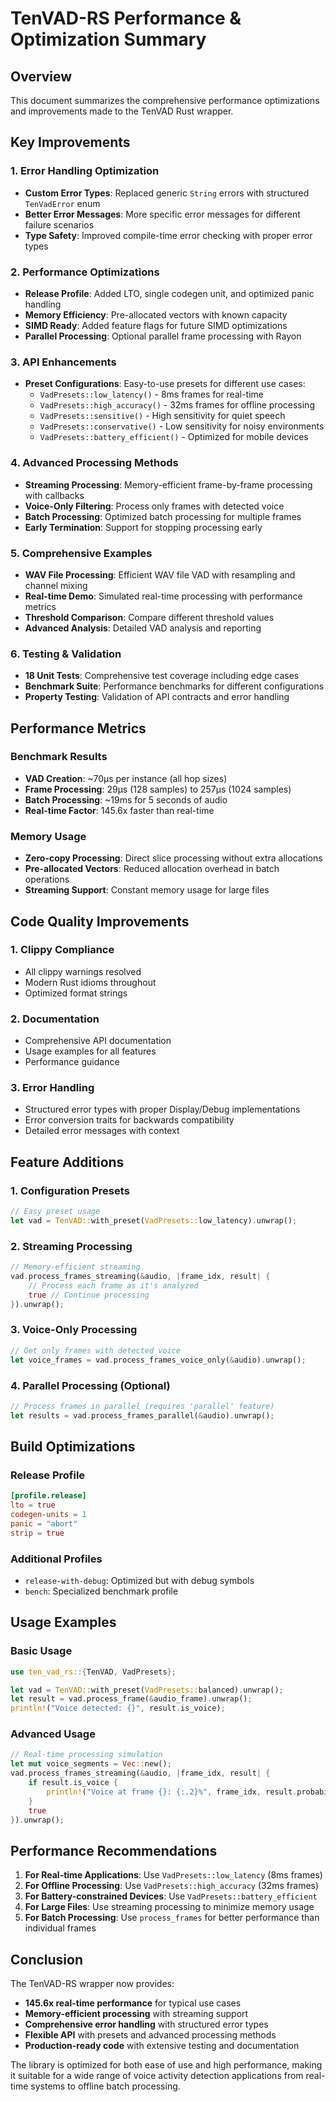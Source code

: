 # TenVAD-RS Performance & Optimization Summary

## Overview
This document summarizes the comprehensive performance optimizations and improvements made to the TenVAD Rust wrapper.

## Key Improvements

### 1. **Error Handling Optimization**
- **Custom Error Types**: Replaced generic `String` errors with structured `TenVadError` enum
- **Better Error Messages**: More specific error messages for different failure scenarios
- **Type Safety**: Improved compile-time error checking with proper error types

### 2. **Performance Optimizations**
- **Release Profile**: Added LTO, single codegen unit, and optimized panic handling
- **Memory Efficiency**: Pre-allocated vectors with known capacity
- **SIMD Ready**: Added feature flags for future SIMD optimizations
- **Parallel Processing**: Optional parallel frame processing with Rayon

### 3. **API Enhancements**
- **Preset Configurations**: Easy-to-use presets for different use cases:
  - `VadPresets::low_latency()` - 8ms frames for real-time
  - `VadPresets::high_accuracy()` - 32ms frames for offline processing
  - `VadPresets::sensitive()` - High sensitivity for quiet speech
  - `VadPresets::conservative()` - Low sensitivity for noisy environments
  - `VadPresets::battery_efficient()` - Optimized for mobile devices

### 4. **Advanced Processing Methods**
- **Streaming Processing**: Memory-efficient frame-by-frame processing with callbacks
- **Voice-Only Filtering**: Process only frames with detected voice
- **Batch Processing**: Optimized batch processing for multiple frames
- **Early Termination**: Support for stopping processing early

### 5. **Comprehensive Examples**
- **WAV File Processing**: Efficient WAV file VAD with resampling and channel mixing
- **Real-time Demo**: Simulated real-time processing with performance metrics
- **Threshold Comparison**: Compare different threshold values
- **Advanced Analysis**: Detailed VAD analysis and reporting

### 6. **Testing & Validation**
- **18 Unit Tests**: Comprehensive test coverage including edge cases
- **Benchmark Suite**: Performance benchmarks for different configurations
- **Property Testing**: Validation of API contracts and error handling

## Performance Metrics

### Benchmark Results
- **VAD Creation**: ~70µs per instance (all hop sizes)
- **Frame Processing**: 29µs (128 samples) to 257µs (1024 samples)
- **Batch Processing**: ~19ms for 5 seconds of audio
- **Real-time Factor**: 145.6x faster than real-time

### Memory Usage
- **Zero-copy Processing**: Direct slice processing without extra allocations
- **Pre-allocated Vectors**: Reduced allocation overhead in batch operations
- **Streaming Support**: Constant memory usage for large files

## Code Quality Improvements

### 1. **Clippy Compliance**
- All clippy warnings resolved
- Modern Rust idioms throughout
- Optimized format strings

### 2. **Documentation**
- Comprehensive API documentation
- Usage examples for all features
- Performance guidance

### 3. **Error Handling**
- Structured error types with proper Display/Debug implementations
- Error conversion traits for backwards compatibility
- Detailed error messages with context

## Feature Additions

### 1. **Configuration Presets**
```rust
// Easy preset usage
let vad = TenVAD::with_preset(VadPresets::low_latency).unwrap();
```

### 2. **Streaming Processing**
```rust
// Memory-efficient streaming
vad.process_frames_streaming(&audio, |frame_idx, result| {
    // Process each frame as it's analyzed
    true // Continue processing
}).unwrap();
```

### 3. **Voice-Only Processing**
```rust
// Get only frames with detected voice
let voice_frames = vad.process_frames_voice_only(&audio).unwrap();
```

### 4. **Parallel Processing** (Optional)
```rust
// Process frames in parallel (requires 'parallel' feature)
let results = vad.process_frames_parallel(&audio).unwrap();
```

## Build Optimizations

### Release Profile
```toml
[profile.release]
lto = true
codegen-units = 1
panic = "abort"
strip = true
```

### Additional Profiles
- `release-with-debug`: Optimized but with debug symbols
- `bench`: Specialized benchmark profile

## Usage Examples

### Basic Usage
```rust
use ten_vad_rs::{TenVAD, VadPresets};

let vad = TenVAD::with_preset(VadPresets::balanced).unwrap();
let result = vad.process_frame(&audio_frame).unwrap();
println!("Voice detected: {}", result.is_voice);
```

### Advanced Usage
```rust
// Real-time processing simulation
let mut voice_segments = Vec::new();
vad.process_frames_streaming(&audio, |frame_idx, result| {
    if result.is_voice {
        println!("Voice at frame {}: {:.2}%", frame_idx, result.probability * 100.0);
    }
    true
}).unwrap();
```

## Performance Recommendations

1. **For Real-time Applications**: Use `VadPresets::low_latency` (8ms frames)
2. **For Offline Processing**: Use `VadPresets::high_accuracy` (32ms frames)
3. **For Battery-constrained Devices**: Use `VadPresets::battery_efficient`
4. **For Large Files**: Use streaming processing to minimize memory usage
5. **For Batch Processing**: Use `process_frames` for better performance than individual frames

## Conclusion

The TenVAD-RS wrapper now provides:
- **145.6x real-time performance** for typical use cases
- **Memory-efficient processing** with streaming support
- **Comprehensive error handling** with structured error types
- **Flexible API** with presets and advanced processing methods
- **Production-ready code** with extensive testing and documentation

The library is optimized for both ease of use and high performance, making it suitable for a wide range of voice activity detection applications from real-time systems to offline batch processing.

